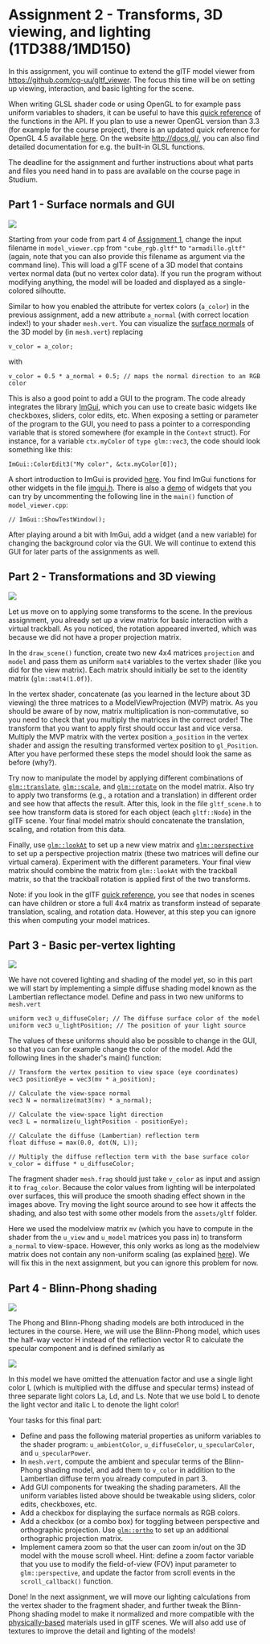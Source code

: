 # Assignment 2 - Transforms, 3D viewing, and lighting (1TD388/1MD150)

In this assignment, you will continue to extend the glTF model viewer from https://github.com/cg-uu/gltf_viewer. The focus this time will be on setting up viewing, interaction, and basic lighting for the scene.

When writing GLSL shader code or using OpenGL to for example pass uniform variables to shaders, it can be useful to have this [quick reference](https://www.khronos.org/files/opengl-quick-reference-card.pdf) of the functions in the API. If you plan to use a newer OpenGL version than 3.3 (for example for the course project), there is an updated quick reference for OpenGL 4.5 available [here](https://www.khronos.org/files/opengl45-quick-reference-card.pdf). On the website http://docs.gl/, you can also find detailed documentation for e.g. the built-in GLSL functions.

The deadline for the assignment and further instructions about what parts and files you need hand in to pass are available on the course page in Studium.


## Part 1 - Surface normals and GUI

![](images/part1.png)

Starting from your code from part 4 of [Assignment 1](https://github.com/cg-uu/cg_assignment1), change the input filename in `model_viewer.cpp` from `"cube_rgb.gltf"` to `"armadillo.gltf"` (again, note that you can also provide this filename as argument via the command line). This will load a glTF scene of a 3D model that contains vertex normal data (but no vertex color data). If you run the program without modifying anything, the model will be loaded and displayed as a single-colored silhoutte.

Similar to how you enabled the attribute for vertex colors (`a_color`) in the previous assignment, add a new attribute `a_normal` (with correct location index!) to your shader `mesh.vert`. You can visualize the [surface normals](http://en.wikipedia.org/wiki/Normal_(geometry)) of the 3D model by (in `mesh.vert`) replacing

    v_color = a_color; 

with

    v_color = 0.5 * a_normal + 0.5; // maps the normal direction to an RGB color

This is also a good point to add a GUI to the program. The code already integrates the library [ImGui](https://github.com/ocornut/imgui), which you can use to create basic widgets like checkboxes, sliders, color edits, etc. When exposing a setting or parameter of the program to the GUI, you need to pass a pointer to a corresponding variable that is stored somewhere (for example in the `Context` struct). For instance, for a variable `ctx.myColor` of `type glm::vec3`, the code should look something like this:

    ImGui::ColorEdit3("My color", &ctx.myColor[0]);

A short introduction to ImGui is provided [here](https://github.com/ocornut/imgui). You find ImGui functions for other widgets in the file [imgui.h](https://github.com/ocornut/imgui/blob/master/imgui.h). There is also a [demo](https://github.com/ocornut/imgui/blob/master/imgui_demo.cpp) of widgets that you can try by uncommenting the following line in the `main()` function of `model_viewer.cpp`:

    // ImGui::ShowTestWindow();

After playing around a bit with ImGui, add a widget (and a new variable) for changing the background color via the GUI. We will continue to extend this GUI for later parts of the assignments as well.

 
## Part 2 - Transformations and 3D viewing

![](images/part2.png)

Let us move on to applying some transforms to the scene. In the previous assignment, you already set up a view matrix for basic interaction with a virtual trackball. As you noticed, the rotation appeared inverted, which was because we did not have a proper projection matrix.

In the `draw_scene()` function, create two new 4x4 matrices `projection` and `model` and pass them as uniform `mat4` variables to the vertex shader (like you did for the view matrix). Each matrix should initially be set to the identity matrix (`glm::mat4(1.0f)`).

In the vertex shader, concatenate (as you learned in the lecture about 3D viewing) the three matrices to a ModelViewProjection (MVP) matrix. As you should be aware of by now, matrix multiplication is non-commutative, so you need to check that you multiply the matrices in the correct order! The transform that you want to apply first should occur last and vice versa. Multiply the MVP matrix with the vertex position `a_position` in the vertex shader and assign the resulting transformed vertex position to `gl_Position`. After you have performed these steps the model should look the same as before (why?).

Try now to manipulate the model by applying different combinations of [`glm::translate`](http://glm.g-truc.net/0.9.5/api/a00176.html#ga1501de0fa580dcc491b67e0685bbc7c2), [`glm::scale`](http://glm.g-truc.net/0.9.5/api/a00176.html#gabd40959f269abd16c256a4f59ab03d62), and [`glm::rotate`](http://glm.g-truc.net/0.9.5/api/a00176.html#ga61e65a3bb227c267d1a15113d1056fb1) on the model matrix. Also try to apply two transforms (e.g., a rotation and a translation) in different order and see how that affects the result. After this, look in the file `gltf_scene.h` to see how transform data is stored for each object (each `gltf::Node`) in the glTF scene. Your final model matrix should concatenate the translation, scaling, and rotation from this data.

Finally, use [`glm::lookAt`](http://glm.g-truc.net/0.9.5/api/a00176.html#ga454fdf3163c2779eeeeeb9d75907ce97) to set up a new view matrix and [`glm::perspective`](http://glm.g-truc.net/0.9.5/api/a00176.html#ga24983212d8d25b5b32e30d574dfccd1c) to set up a perspective projection matrix (these two matrices will define our virtual camera). Experiment with the different parameters. Your final view matrix should combine the matrix from `glm::lookAt` with the trackball matrix, so that the trackball rotation is applied first of the two transforms.

Note: if you look in the glTF [quick reference](https://www.khronos.org/files/gltf20-reference-guide.pdf), you see that nodes in scenes can have children or store a full 4x4 matrix as transform instead of separate translation, scaling, and rotation data. However, at this step you can ignore this when computing your model matrices.

## Part 3 - Basic per-vertex lighting

![](images/part3.png)

We have not covered lighting and shading of the model yet, so in this part we will start by implementing a simple diffuse shading model known as the Lambertian reflectance model. Define and pass in two new uniforms to `mesh.vert`

    uniform vec3 u_diffuseColor; // The diffuse surface color of the model
    uniform vec3 u_lightPosition; // The position of your light source

The values of these uniforms should also be possible to change in the GUI, so that you can for example change the color of the model. Add the following lines in the shader's main() function:

    // Transform the vertex position to view space (eye coordinates)
    vec3 positionEye = vec3(mv * a_position);
    
    // Calculate the view-space normal
    vec3 N = normalize(mat3(mv) * a_normal);
    
    // Calculate the view-space light direction
    vec3 L = normalize(u_lightPosition - positionEye);
    
    // Calculate the diffuse (Lambertian) reflection term
    float diffuse = max(0.0, dot(N, L));
    
    // Multiply the diffuse reflection term with the base surface color
    v_color = diffuse * u_diffuseColor;

The fragment shader `mesh.frag` should just take `v_color` as input and assign it to `frag_color`. Because the color values from lighting will be interpolated over surfaces, this will produce the smooth shading effect shown in the images above. Try moving the light source around to see how it affects the shading, and also test with some other models from the `assets/gltf` folder.

Here we used the modelview matrix `mv` (which you have to compute in the shader from the `u_view` and `u_model` matrices you pass in) to transform `a_normal` to view-space. However, this only works as long as the modelview matrix does not contain any non-uniform scaling (as explained [here](http://www.lighthouse3d.com/tutorials/glsl-tutorial/the-normal-matrix/)). We will fix this in the next assignment, but you can ignore this problem for now.


## Part 4 - Blinn-Phong shading

![](images/part4.png)

The Phong and Blinn-Phong shading models are both introduced in the lectures in the course. Here, we will use the Blinn-Phong model, which uses the half-way vector H instead of the reflection vector R to calculate the specular component and is defined similarly as

![](images/part4_blinn_phong_equation.png)

In this model we have omitted the attenuation factor and use a single light color L (which is multiplied with the diffuse and specular terms) instead of three separate light colors La, Ld, and Ls. Note that we use bold L to denote the light vector and italic L to denote the light color!

Your tasks for this final part: 

- Define and pass the following material properties as uniform variables to the shader program: `u_ambientColor`, `u_diffuseColor`, `u_specularColor`, and `u_specularPower`.
- In `mesh.vert`, compute the ambient and specular terms of the Blinn-Phong shading model, and add them to `v_color` in addition to the Lambertian diffuse term you already computed in part 3.
- Add GUI components for tweaking the shading parameters. All the uniform variables listed above should be tweakable using sliders, color edits, checkboxes, etc.
- Add a checkbox for displaying the surface normals as RGB colors.
- Add a checkbox (or a combo box) for toggling between perspective and orthographic projection. Use [`glm::ortho`](http://glm.g-truc.net/0.9.5/api/a00176.html#gac393e9262776e4980731c386123e4377) to set up an additional orthographic projection matrix.
- Implement camera zoom so that the user can zoom in/out on the 3D model with the mouse scroll wheel. Hint: define a zoom factor variable that you use to modify the field-of-view (FOV) input parameter to `glm::perspective`, and update the factor from scroll events in the `scroll_callback()` function.

Done! In the next assignment, we will move our lighting calculations from the vertex shader to the fragment shader, and further tweak the Blinn-Phong shading model to make it normalized and more compatible with the [physically-based](https://github.com/moneimne/glTF-Tutorials/tree/master/PBR) materials used in glTF scenes. We will also add use of textures to improve the detail and lighting of the models!
